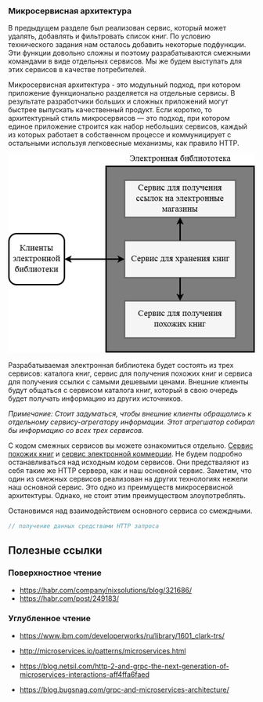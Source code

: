 
### Микросервисная архитектура
В предыдущем разделе был реализован сервис, который может удалять, добавлять и фильтровать список книг. По условию технического задания нам осталось добавить некоторые подфункции. Эти функции довольно сложны и поэтому разрабатываются смежными командами в виде отдельных сервисов. Мы же будем выступать для этих сервисов в качестве потребителей.

Микросервисная архитектура - это модульный подход, при котором приложение функционально разделяется на отдельные сервисы. В результате разработчики больших и сложных приложений могут быстрее выпускать качественный продукт. Если коротко, то архитектурный стиль микросервисов — это подход, при котором единое приложение строится как набор небольших сервисов, каждый из которых работает в собственном процессе и коммуницирует с остальными используя легковесные механизмы, как правило HTTP.

![Архитектура электронной бибиотеки](res/microservice_01.png)

Разрабатываемая электронная библиотека будет состоять из трех сервисов: каталога книг, сервис для получения похожих книг и сервиса для получения ссылки с самыми дешевыми ценами. Внешние клиенты будут общаться с сервисом каталога книг, который в свою очередь будет получать информацию из других источников. 

*Примечание: Стоит задуматься, чтобы внешние клиенты обращались к отдельному сервису-агрегатору информации. Этот агрегшатор собирал бы информацию со всех трех сервисов.*

С кодом смежных сервисов вы можете ознакомиться отдельно. [Сервис похожих книг](/04_microservices/related_service.go) и [сервис электронной коммерции](/04_microservices/shops_service.js). Не будем подробно останавливаться над исходным кодом сервисов. Они предстваляют из себя такие же HTTP сервера, как и наш основной сервис. Заметим, что один из смежных сервисов реализован на других технологиях нежели наш основной сервис. Это одно из преимуществ микросервисной архитектуры. Однако, не стоит этим преимуществом злоупотреблять.

Остановимся над взаимодействием основного сервиса со смеждными.
```js
// получение данных средствами HTTP запроса

```

## Полезные ссылки
### Поверхностное чтение
* https://habr.com/company/nixsolutions/blog/321686/
* https://habr.com/post/249183/

### Углубленное чтение
* https://www.ibm.com/developerworks/ru/library/1601_clark-trs/
* http://microservices.io/patterns/microservices.html

* https://blog.netsil.com/http-2-and-grpc-the-next-generation-of-microservices-interactions-aff4ffa6faed
* https://blog.bugsnag.com/grpc-and-microservices-architecture/
